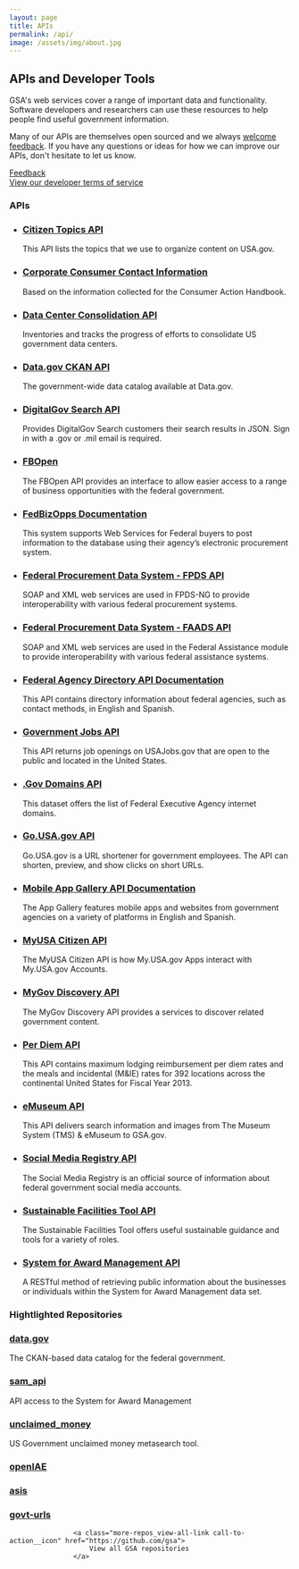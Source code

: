 ```yaml
---
layout: page
title: APIs
permalink: /api/
image: /assets/img/about.jpg
---
```


## APIs and Developer Tools

GSA's web services cover a range of important data and functionality. Software developers and researchers can use these resources to help people find useful government information.

Many of our APIs are themselves open sourced and we always [welcome feedback](https://github.com/GSA/open-gsa-redesign/issues "Create an issue"). If you have any questions or ideas for how we can improve our APIs, don't hesitate to let us know.

[Feedback](https://github.com/GSA/open-gsa-redesign/issues "Create an issue")    
[View our developer terms of service](http://www.gsa.gov/portal/content/162631 "Developer terms of service")

### APIs

 <section class="featured-projects">
                <ul class="wrap nav-list">
                    <li class="featured-project">
                        <h3 class="featured-project_head">
                            <a href="http://www.usa.gov/About/developer-resources/social-media-registry.shtml#tags">Citizen Topics API</a>
                        </h3>
                        <p class="featured-project_desc">This API lists the topics that we use to organize content on USA.gov.</p>
                    </li>
                    <li class="featured-project">
                        <h3 class="featured-project_head">
                            <a href="http://www.usa.gov/About/developer-resources/corporation-contact-directory/index.shtml">Corporate Consumer Contact Information</a>
                        </h3>
                        <p class="featured-project_desc">Based on the information collected for the Consumer Action Handbook.</p>
                    </li>
                    <li class="featured-project">
                        <h3 class="featured-project_head">
                            <a href="https://explore.data.gov/developers/docs/federal-data-center-consolidation-initiative-fdcci-data-center-closings-2010-2013">Data Center Consolidation API</a>
                        </h3>
                        <p class="featured-project_desc">Inventories and tracks the progress of efforts to consolidate US government data centers.</p>
                    </li>
                </ul>
                <ul class="wrap nav-list">
                    <li class="featured-project">
                        <h3 class="featured-project_head">
                            <a href="http://www.data.gov/developers/apis">Data.gov CKAN API</a>
                        </h3>
                        <p class="featured-project_desc">The government-wide data catalog available at Data.gov.</p>
                    </li>
                    <li class="featured-project">
                        <h3 class="featured-project_head">
                            <a href="https://search.usa.gov/login">DigitalGov Search API</a>
                        </h3>
                        <p class="featured-project_desc">Provides DigitalGov Search customers their search results in JSON. Sign in with a .gov or .mil email is required.</p>
                    </li>
                    <li class="featured-project">
                        <h3 class="featured-project_head">
                            <a href="http://18f.github.io/fbopen/">FBOpen</a>
                        </h3>
                        <p class="featured-project_desc">The FBOpen API provides an interface to allow easier access to a range of business opportunities with the federal government.</p>
                    </li>
                </ul>
                <ul class="wrap nav-list">
                    <li class="featured-project">
                        <h3 class="featured-project_head">
                            <a href="https://www.fbo.gov/?s=generalinfo&mode=list&tab=list&tabmode=list&static=documentation">FedBizOpps Documentation</a>
                        </h3>
                        <p class="featured-project_desc">This system supports Web Services for Federal buyers to post information to the database using their agency’s electronic procurement system.</p>
                    </li>
                    <li class="featured-project">
                        <h3 class="featured-project_head">
                            <a href="https://www.fpds.gov/downloads/FPDS-Specifications-WebServices_Integration_Specifications_V1.4.doc">Federal Procurement Data System - FPDS API</a>
                        </h3>
                        <p class="featured-project_desc">SOAP and XML web services are used in FPDS-NG to provide interoperability with various federal procurement systems.</p>
                    </li>
                    <li class="featured-project">
                        <h3 class="featured-project_head">
                            <a href="https://www.fpds.gov/downloads/FAADS/FAADS-Specifications-WebServices_Integration_Specifications_V2.doc">Federal Procurement Data System - FAADS API</a>
                        </h3>
                        <p class="featured-project_desc">SOAP and XML web services are used in the Federal Assistance module to provide interoperability with various federal assistance systems.</p>
                    </li>
                </ul>
                <ul class="wrap nav-list">
                    <li class="featured-project">
                        <h3 class="featured-project_head">
                            <a href="http://www.usa.gov/About/developer-resources/federal-agency-directory/index.shtml">Federal Agency Directory API Documentation</a>
                        </h3>
                        <p class="featured-project_desc">This API contains directory information about federal agencies, such as contact methods, in English and Spanish.</p>
                    </li>
                    <li class="featured-project">
                        <h3 class="featured-project_head">
                            <a href="http://search.digitalgov.gov/developer/jobs.html">Government Jobs API</a>
                        </h3>
                        <p class="featured-project_desc">This API returns job openings on USAJobs.gov that are open to the public and located in the United States.</p>
                    </li>
                    <li class="featured-project">
                        <h3 class="featured-project_head">
                            <a href="https://explore.data.gov/developers/docs/federal-executive-agency-internet-domains">.Gov Domains API</a>
                        </h3>
                        <p class="featured-project_desc">This dataset offers the list of Federal Executive Agency internet domains.</p>
                    </li>
                </ul>
                <ul class="wrap nav-list">
                    <li class="featured-project">
                        <h3 class="featured-project_head">
                            <a href="https://go.usa.gov/api">Go.USA.gov API</a>
                        </h3>
                        <p class="featured-project_desc">Go.USA.gov is a URL shortener for government employees. The API can shorten, preview, and show clicks on short URLs.</p>
                    </li>
                    <li class="featured-project">
                        <h3 class="featured-project_head">
                            <a href="http://www.usa.gov/About/developer-resources/mobile-app-gallery/index.shtml">Mobile App Gallery API Documentation</a>
                        </h3>
                        <p class="featured-project_desc">The App Gallery features mobile apps and websites from government agencies on a variety of platforms in English and Spanish.</p>
                    </li>
                    <li class="featured-project">
                        <h3 class="featured-project_head">
                            <a href="https://my.usa.gov/developer/">MyUSA Citizen API</a>
                        </h3>
                        <p class="featured-project_desc">The MyUSA Citizen API is how My.USA.gov Apps interact with My.USA.gov Accounts.</p>
                    </li>
                </ul>
                <ul class="wrap nav-list">
                    <li class="featured-project">
                        <h3 class="featured-project_head">
                            <a href="http://discovery.my.usa.gov/">MyGov Discovery API</a>
                        </h3>
                        <p class="featured-project_desc">The MyGov Discovery API provides a services to discover related government content.</p>
                    </li>
                    <li class="featured-project">
                        <h3 class="featured-project_head">
                            <a href="http://gsa.gov/portal/content/162379">Per Diem API</a>
                        </h3>
                        <p class="featured-project_desc">This API contains maximum lodging reimbursement per diem rates and the meals and incidental (M&IE) rates for 392 locations across the continental United States for Fiscal Year 2013.</p>
                    </li>
                    <li class="featured-project">
                        <h3 class="featured-project_head">
                            <a href="http://gsa.github.io/eMuseum-API/">eMuseum API</a>
                        </h3>
                        <p class="featured-project_desc">This API delivers search information and images from The Museum System (TMS) & eMuseum to GSA.gov.</p>
                    </li>
                </ul>
                <ul class="wrap nav-list">
                    <li class="featured-project">
                        <h3 class="featured-project_head">
                            <a href="http://www.usa.gov/About/developer-resources/social-media-registry.shtml">Social Media Registry API</a>
                        </h3>
                        <p class="featured-project_desc">The Social Media Registry is an official source of information about federal government social media accounts.</p>
                    </li>
                    <li class="featured-project">
                        <h3 class="featured-project_head">
                            <a href="https://sftool.gov/developers">Sustainable Facilities Tool API</a>
                        </h3>
                        <p class="featured-project_desc">The Sustainable Facilities Tool offers useful sustainable guidance and tools for a variety of roles.</p>
                    </li>
                    <li class="featured-project">
                        <h3 class="featured-project_head">
                            <a href="http://gsa.github.io/sam_api/sam/">System for Award Management API</a>
                        </h3>
                        <p class="featured-project_desc">A RESTful method of retrieving public information about the businesses or individuals within the System for Award Management data set.</p>
                    </li>
                </ul>
            </section>


### Hightlighted Repositories
<section class="repos">
                    <section class="repo">
                        <h3 class="repo_name"><a href="https://github.com/GSA/data.gov">data.gov</a></h3>
                        <p class="repo_description">The CKAN-based data catalog for the federal government.</p>
                    </section>
                    <section class="repo">
                        <h3 class="repo_name"><a href="https://github.com/GSA/sam_api">sam_api</a></h3>
                        <p class="repo_description">API access to the System for Award Management</p>
                    </section>
                    <section class="repo">
                        <h3 class="repo_name"><a href="https://github.com/GSA/unclaimed_money">unclaimed_money</a></h3>
                        <p class="repo_description">US Government unclaimed money metasearch tool.</p>
                    </section>
                    <section class="repo">
                        <h3 class="sidebar_list_item_head">
                                <a href="https://github.com/GSA/openIAE">openIAE</a>
                            </h3>
                    </section>
                    <section class="repo">
                        <h3 class="sidebar_list_item_head">
                                <a href="https://github.com/GSA/asis">asis</a>
                            </h3>
                    </section>
                    <section class="repo">
                          <h3 class="sidebar_list_item_head">
                                <a href="https://github.com/GSA/govt-urls">govt-urls</a>
                            </h3>
                    </section>
                    
                    <a class="more-repos_view-all-link call-to-action__icon" href="https://github.com/gsa">
                        View all GSA repositories 
                    </a>




